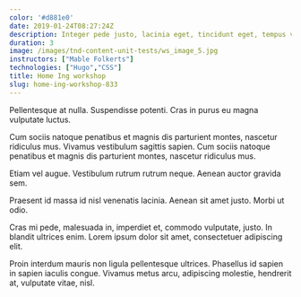 ```yaml
---
color: '#d881e0'
date: 2019-01-24T08:27:24Z
description: Integer pede justo, lacinia eget, tincidunt eget, tempus vel, pede. Morbi porttitor lorem id ligula.
duration: 3
image: /images/tnd-content-unit-tests/ws_image_5.jpg
instructors: ["Mable Folkerts"]
technologies: ["Hugo","CSS"]
title: Home Ing workshop
slug: home-ing-workshop-833
---
```

Pellentesque at nulla. Suspendisse potenti. Cras in purus eu magna vulputate luctus.

Cum sociis natoque penatibus et magnis dis parturient montes, nascetur ridiculus mus. Vivamus vestibulum sagittis sapien. Cum sociis natoque penatibus et magnis dis parturient montes, nascetur ridiculus mus.

Etiam vel augue. Vestibulum rutrum rutrum neque. Aenean auctor gravida sem.

Praesent id massa id nisl venenatis lacinia. Aenean sit amet justo. Morbi ut odio.

Cras mi pede, malesuada in, imperdiet et, commodo vulputate, justo. In blandit ultrices enim. Lorem ipsum dolor sit amet, consectetuer adipiscing elit.

Proin interdum mauris non ligula pellentesque ultrices. Phasellus id sapien in sapien iaculis congue. Vivamus metus arcu, adipiscing molestie, hendrerit at, vulputate vitae, nisl.
